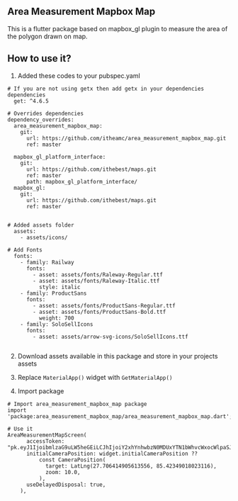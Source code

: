 ## Area Measurement Mapbox Map

This is a flutter package based on mapbox_gl plugin to measure the area of the polygon drawn on map.

## How to use it?

1. Added these codes to your pubspec.yaml

```
# If you are not using getx then add getx in your dependencies
dependencies
  get: ^4.6.5

# Overrides dependencies
dependency_overrides:
  area_measurement_mapbox_map:
    git:
      url: https://github.com/itheamc/area_measurement_mapbox_map.git
      ref: master

  mapbox_gl_platform_interface:
    git:
      url: https://github.com/ithebest/maps.git
      ref: master
      path: mapbox_gl_platform_interface/
  mapbox_gl:
    git:
      url: https://github.com/ithebest/maps.git
      ref: master


# Added assets folder
  assets:
    - assets/icons/
    
# Add Fonts
  fonts:
    - family: Railway
      fonts:
        - asset: assets/fonts/Raleway-Regular.ttf
        - asset: assets/fonts/Raleway-Italic.ttf
          style: italic
    - family: ProductSans
      fonts:
        - asset: assets/fonts/ProductSans-Regular.ttf
        - asset: assets/fonts/ProductSans-Bold.ttf
          weight: 700
    - family: SoloSellIcons
      fonts:
        - asset: assets/arrow-svg-icons/SoloSellIcons.ttf
        
```

2. Download assets available in this package and store in your projects assets

3. Replace ```MaterialApp()``` widget with ```GetMaterialApp()```

4. Import package
```
# Import area_measurement_mapbox_map package 
import 'package:area_measurement_mapbox_map/area_measurement_mapbox_map.dart';

# Use it
AreaMeasurementMapScreen(
      accessToken: "pk.eyJ1IjoibmlzaG9uLW5heGEiLCJhIjoiY2xhYnhwbzN0MDUxYTN1bWhvcWxocWlpaSJ9.0FarR4aPxb7F9BHP31msww",
      initialCameraPosition: widget.initialCameraPosition ??
          const CameraPosition(
            target: LatLng(27.706414905613556, 85.42349018023116),
            zoom: 10.0,
          ),
      useDelayedDisposal: true,
    ),
```

